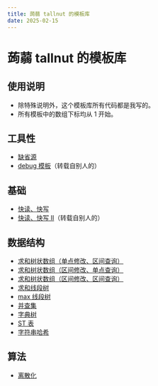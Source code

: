 ```yaml
---
title: 蒟蒻 tallnut 的模板库
date: 2025-02-15
---
```


# 蒟蒻 tallnut 的模板库

## 使用说明
- 除特殊说明外，这个模板库所有代码都是我写的。
- 所有模板中的数组下标均从 1 开始。

## 工具性
- [缺省源](https://tallnutliu.github.io/My-Blog/2025/02/15/My-Templates-Default-Source.html)
- [debug 模板](https://tallnutliu.github.io/My-Blog/2025/02/15/My-Templates-Debug-Template.html)（转载自别人的）

## 基础
- [快读、快写](https://tallnutliu.github.io/My-Blog/2025/02/15/My-Templates-Qread&Qwrite-I.html)
- [快读、快写 Ⅱ](https://tallnutliu.github.io/My-Blog/2025/02/15/My-Templates-Qread&Qwrite-II.html)（转载自别人的）

## 数据结构
- [求和树状数组（单点修改、区间查询）](https://tallnutliu.github.io/My-Blog/2025/02/15/My-Templates-Summing-Fenwick-Tree-I.html)
- [求和树状数组（区间修改、单点查询）](https://tallnutliu.github.io/My-Blog/2025/02/15/My-Templates-Summing-Fenwick-Tree-II.html)
- [求和树状数组（区间修改、区间查询）](https://tallnutliu.github.io/My-Blog/2025/02/15/My-Templates-Summing-Fenwick-Tree-III.html)
- [求和线段树](https://tallnutliu.github.io/My-Blog/2025/02/15/My-Templates-Summing-Segment-Tree.html)
- [max 线段树](https://tallnutliu.github.io/My-Blog/2025/02/15/My-Templates-Max-Segment-Tree.html)
- [并查集](https://tallnutliu.github.io/My-Blog/2025/02/15/My-Templates-DSU.html)
- [字典树](https://tallnutliu.github.io/My-Blog/2025/02/15/My-Templates-Trie.html)
- [ST 表](https://tallnutliu.github.io/My-Blog/2025/02/15/My-Templates-Sparse-Table.html)
- [字符串哈希](https://tallnutliu.github.io/My-Blog/2025/02/15/My-Templates-String-Hash.html)

## 算法
- [离散化](https://tallnutliu.github.io/My-Blog/2025/02/15/My-Templates-Discretization.html)
